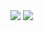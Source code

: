 <img src="https://capsule-render.vercel.app/api?type=waving&color=87C56B&height=220&section=header&text=BackEnd%20Developer%20Penguin&fontSize=60&fontColor=FFFFFF" />

<img src="https://img.shields.io/badge/Android-000000?style=flat-square&logo=Twitch&logoColor=white"/>
<!--
**vuddus526/vuddus526** is a ✨ _special_ ✨ repository because its `README.md` (this file) appears on your GitHub profile.

Here are some ideas to get you started:

- 🔭 I’m currently working on ...
- 🌱 I’m currently learning ...
- 👯 I’m looking to collaborate on ...
- 🤔 I’m looking for help with ...
- 💬 Ask me about ...
- 📫 How to reach me: ...
- 😄 Pronouns: ...
- ⚡ Fun fact: ...
-->
